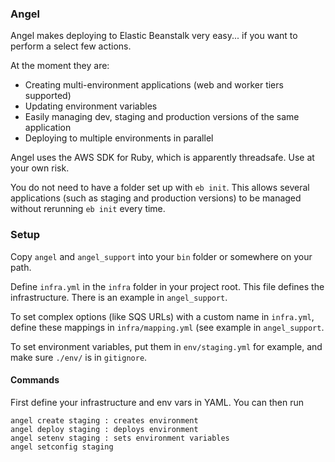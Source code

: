 ### Angel

Angel makes deploying to Elastic Beanstalk very easy... if you want to perform a select few actions.

At the moment they are:
- Creating multi-environment applications (web and worker tiers supported)
- Updating environment variables
- Easily managing dev, staging and production versions of the same application
- Deploying to multiple environments in parallel

Angel uses the AWS SDK for Ruby, which is apparently threadsafe. Use at your own risk.

You do not need to have a folder set up with `eb init`. This allows several applications (such as staging and production versions) to be managed without rerunning `eb init` every time.


### Setup

Copy `angel` and `angel_support` into your `bin` folder or somewhere on your path.

Define `infra.yml` in the `infra` folder in your project root. This file defines the infrastructure. There is an example in `angel_support`.

To set complex options (like SQS URLs) with a custom name in `infra.yml`, define these mappings in `infra/mapping.yml` (see example in `angel_support`.

To set environment variables, put them in `env/staging.yml` for example, and make sure `./env/` is in `gitignore`.

#### Commands

First define your infrastructure and env vars in YAML. You can then run

````
angel create staging : creates environment
angel deploy staging : deploys environment
angel setenv staging : sets environment variables
angel setconfig staging
````


